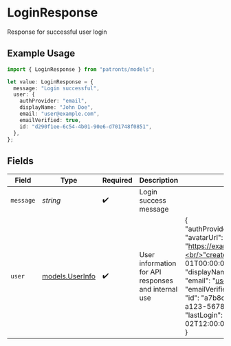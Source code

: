 # LoginResponse

Response for successful user login

## Example Usage

```typescript
import { LoginResponse } from "patronts/models";

let value: LoginResponse = {
  message: "Login successful",
  user: {
    authProvider: "email",
    displayName: "John Doe",
    email: "user@example.com",
    emailVerified: true,
    id: "d290f1ee-6c54-4b01-90e6-d701748f0851",
  },
};
```

## Fields

| Field                                                                                                                                                                                                                                                                           | Type                                                                                                                                                                                                                                                                            | Required                                                                                                                                                                                                                                                                        | Description                                                                                                                                                                                                                                                                     | Example                                                                                                                                                                                                                                                                         |
| ------------------------------------------------------------------------------------------------------------------------------------------------------------------------------------------------------------------------------------------------------------------------------- | ------------------------------------------------------------------------------------------------------------------------------------------------------------------------------------------------------------------------------------------------------------------------------- | ------------------------------------------------------------------------------------------------------------------------------------------------------------------------------------------------------------------------------------------------------------------------------- | ------------------------------------------------------------------------------------------------------------------------------------------------------------------------------------------------------------------------------------------------------------------------------- | ------------------------------------------------------------------------------------------------------------------------------------------------------------------------------------------------------------------------------------------------------------------------------- |
| `message`                                                                                                                                                                                                                                                                       | *string*                                                                                                                                                                                                                                                                        | :heavy_check_mark:                                                                                                                                                                                                                                                              | Login success message                                                                                                                                                                                                                                                           |                                                                                                                                                                                                                                                                                 |
| `user`                                                                                                                                                                                                                                                                          | [models.UserInfo](../models/userinfo.md)                                                                                                                                                                                                                                        | :heavy_check_mark:                                                                                                                                                                                                                                                              | User information for API responses and internal use                                                                                                                                                                                                                             | {<br/>"authProvider": "email",<br/>"avatarUrl": "https://example.com/avatar.jpg",<br/>"createdAt": "2023-01-01T00:00:00",<br/>"displayName": "John Doe",<br/>"email": "user@example.com",<br/>"emailVerified": true,<br/>"id": "a7b8c9d0-1234-5678-a123-567890123456",<br/>"lastLogin": "2023-01-02T12:00:00"<br/>} |